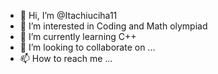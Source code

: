 - 👋 Hi, I’m @Itachiuciha11
- 👀 I’m interested in Coding and Math olympiad 
- 🌱 I’m currently learning C++
- 💞️ I’m looking to collaborate on ...
- 📫 How to reach me ...

<!---
Itachiuciha11/Itachiuciha11 is a ✨ special ✨ repository because its `README.md` (this file) appears on your GitHub profile.
You can click the Preview link to take a look at your changes.
--->
